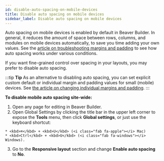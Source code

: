 ```yaml
---
id: disable-auto-spacing-on-mobile-devices
title: Disable auto spacing on mobile devices
sidebar_label: Disable auto spacing on mobile devices
---
```


Auto spacing on mobile devices is enabled by default in Beaver Builder. In
general, it reduces the amount of space between rows, columns, and modules on
mobile devices automatically, to save you time adding your own values. See the
[article on troubleshooting margins and padding](/beaver-builder/layouts/margins-padding/troubleshooting-margins-and-padding.md) to see how auto
spacing works under various conditions.

If you want fine-grained control over spacing in your layouts, you may prefer
to disable auto spacing.

:::tip **Tip**
As an alternative to disabling auto spacing, you can set explicit
custom default or individual margin and padding values for small (mobile)
devices. See [the article on changing individual margins and
padding](/beaver-builder/layouts/margins-padding/change-individual-margin-and-padding-settings.md).
:::

**To disable mobile auto spacing site-wide:**

  1. Open any page for editing in Beaver Builder.
  2. Open Global Settings by clicking the title bar in the upper left corner to expose the **Tools** menu, then click **Global settings**, or just use the keyboard shortcut:

    * <kbd>⌘</kbd> + <kbd>U</kbd> (<i class="fab fa-apple"></i> Mac)
    * <kbd>Ctrl</kbd> + <kbd>U</kbd> (<i class="fab fa-windows"></i> Windows).
    
  3. Go to the **Responsive layout** section and change **Enable auto spacing** to **No**.
